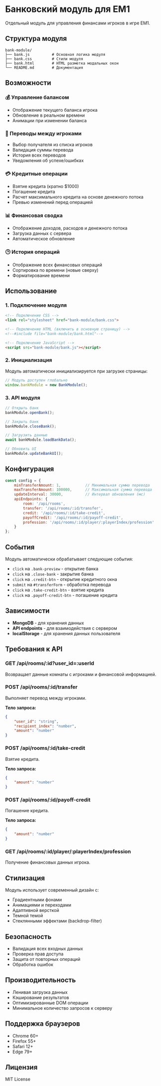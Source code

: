 # Банковский модуль для EM1

Отдельный модуль для управления финансами игроков в игре EM1.

## Структура модуля

```
bank-module/
├── bank.js          # Основная логика модуля
├── bank.css         # Стили модуля
├── bank.html        # HTML разметка модальных окон
└── README.md        # Документация
```

## Возможности

### 💰 Управление балансом
- Отображение текущего баланса игрока
- Обновление в реальном времени
- Анимации при изменении баланса

### 💸 Переводы между игроками
- Выбор получателя из списка игроков
- Валидация суммы перевода
- История всех переводов
- Уведомления об успехе/ошибках

### 💳 Кредитные операции
- Взятие кредита (кратно $1000)
- Погашение кредита
- Расчет максимального кредита на основе денежного потока
- Превью изменений перед операцией

### 📊 Финансовая сводка
- Отображение доходов, расходов и денежного потока
- Загрузка данных с сервера
- Автоматическое обновление

### 🕒 История операций
- Отображение всех финансовых операций
- Сортировка по времени (новые сверху)
- Форматирование времени

## Использование

### 1. Подключение модуля

```html
<!-- Подключение CSS -->
<link rel="stylesheet" href="bank-module/bank.css">

<!-- Подключение HTML (включить в основную страницу) -->
<!--#include file="bank-module/bank.html"-->

<!-- Подключение JavaScript -->
<script src="bank-module/bank.js"></script>
```

### 2. Инициализация

Модуль автоматически инициализируется при загрузке страницы:

```javascript
// Модуль доступен глобально
window.bankModule = new BankModule();
```

### 3. API модуля

```javascript
// Открыть банк
bankModule.openBank();

// Закрыть банк
bankModule.closeBank();

// Загрузить данные
await bankModule.loadBankData();

// Обновить UI
bankModule.updateBankUI();
```

## Конфигурация

```javascript
const config = {
    minTransferAmount: 1,           // Минимальная сумма перевода
    maxTransferAmount: 100000,      // Максимальная сумма перевода
    updateInterval: 30000,          // Интервал обновления (мс)
    apiEndpoints: {
        room: '/api/rooms',
        transfer: '/api/rooms/:id/transfer',
        credit: '/api/rooms/:id/take-credit',
        payoffCredit: '/api/rooms/:id/payoff-credit',
        profession: '/api/rooms/:id/player/:playerIndex/profession'
    }
};
```

## События

Модуль автоматически обрабатывает следующие события:

- `click` на `.bank-preview` - открытие банка
- `click` на `.close-bank` - закрытие банка
- `click` на `.credit-btn` - открытие кредитного окна
- `submit` на `#transferForm` - обработка перевода
- `click` на `.take-credit-btn` - взятие кредита
- `click` на `.payoff-credit-btn` - погашение кредита

## Зависимости

- **MongoDB** - для хранения данных
- **API endpoints** - для взаимодействия с сервером
- **localStorage** - для хранения данных пользователя

## Требования к API

### GET /api/rooms/:id?user_id=:userId
Возвращает данные комнаты с игроками и финансовой информацией.

### POST /api/rooms/:id/transfer
Выполняет перевод между игроками.

**Тело запроса:**
```json
{
    "user_id": "string",
    "recipient_index": "number",
    "amount": "number"
}
```

### POST /api/rooms/:id/take-credit
Взятие кредита.

**Тело запроса:**
```json
{
    "amount": "number"
}
```

### POST /api/rooms/:id/payoff-credit
Погашение кредита.

**Тело запроса:**
```json
{
    "amount": "number"
}
```

### GET /api/rooms/:id/player/:playerIndex/profession
Получение финансовых данных игрока.

## Стилизация

Модуль использует современный дизайн с:
- Градиентными фонами
- Анимациями и переходами
- Адаптивной версткой
- Темной темой
- Стеклянными эффектами (backdrop-filter)

## Безопасность

- Валидация всех входных данных
- Проверка прав доступа
- Защита от повторных операций
- Обработка ошибок

## Производительность

- Ленивая загрузка данных
- Кэширование результатов
- Оптимизированные DOM операции
- Минимальное количество запросов к серверу

## Поддержка браузеров

- Chrome 60+
- Firefox 55+
- Safari 12+
- Edge 79+

## Лицензия

MIT License
